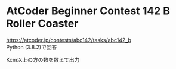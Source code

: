 # AtCoder Beginner Contest 142 B Roller Coaster  
https://atcoder.jp/contests/abc142/tasks/abc142_b  
Python (3.8.2)で回答  

Kcm以上の方の数を数えて出力

